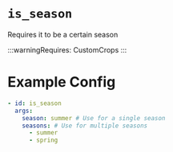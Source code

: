 # `is_season`

Requires it to be a certain season

:::warningRequires:
CustomCrops
:::
# Example Config
```yaml
- id: is_season
  args:
	season: summer # Use for a single season
    seasons: # Use for multiple seasons
	  - summer
	  - spring
```
